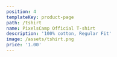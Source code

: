 ```yaml
---
position: 4
templateKey: product-page
path: /tshirt
name: PixelsCamp Official T-shirt
description: '100% cotton, Regular Fit'
image: /assets/tshirt.png
price: '1.00'
---
```

